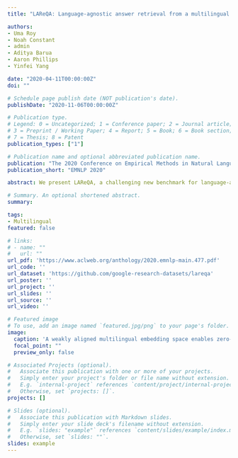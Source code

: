 ```yaml
---
title: "LAReQA: Language-agnostic answer retrieval from a multilingual pool"

authors:
- Uma Roy
- Noah Constant
- admin
- Aditya Barua
- Aaron Phillips
- Yinfei Yang

date: "2020-04-11T00:00:00Z"
doi: ""

# Schedule page publish date (NOT publication's date).
publishDate: "2020-11-06T00:00:00Z"

# Publication type.
# Legend: 0 = Uncategorized; 1 = Conference paper; 2 = Journal article;
# 3 = Preprint / Working Paper; 4 = Report; 5 = Book; 6 = Book section;
# 7 = Thesis; 8 = Patent
publication_types: ["1"]

# Publication name and optional abbreviated publication name.
publication: "The 2020 Conference on Empirical Methods in Natural Language Processing"
publication_short: "EMNLP 2020"

abstract: We present LAReQA, a challenging new benchmark for language-agnostic answer retrieval from a multilingual candidate pool. Unlike previous cross-lingual tasks, LAReQA tests for “strong” cross-lingual alignment, requiring semantically related cross-language pairs to be closer in representation space than unrelated same-language pairs. This level of alignment is important for the practical task of cross-lingual information retrieval. Building on multilingual BERT (mBERT), we study different strategies for achieving strong alignment. We find that augmenting training data via machine translation is effective, and improves significantly over using mBERT outof-the-box. Interestingly, model performance on zero-shot variants of our task that only target “weak” alignment is not predictive of performance on LAReQA. This finding underscores our claim that language-agnostic retrieval is a substantively new kind of crosslingual evaluation, and suggests that measuring both weak and strong alignment will be important for improving cross-lingual systems going forward. We release our dataset and evaluation code at https://github.com/ google-research-datasets/lareqa

# Summary. An optional shortened abstract.
summary:

tags:
- Multilingual
featured: false

# links:
# - name: ""
#   url: ""
url_pdf: 'https://www.aclweb.org/anthology/2020.emnlp-main.477.pdf'
url_code: ''
url_dataset: 'https://github.com/google-research-datasets/lareqa'
url_poster: ''
url_project: ''
url_slides: ''
url_source: ''
url_video: ''

# Featured image
# To use, add an image named `featured.jpg/png` to your page's folder. 
image:
  caption: 'A weakly aligned multilingual embedding space enables zero-shot transfer between languages, but incorrect answers in the same language are preferred over correct answers in a different language. A strongly aligned embedding space “factors out” language, so the most semantically relevant pairs are always the closest, regardless of language.'
  focal_point: ""
  preview_only: false

# Associated Projects (optional).
#   Associate this publication with one or more of your projects.
#   Simply enter your project's folder or file name without extension.
#   E.g. `internal-project` references `content/project/internal-project/index.md`.
#   Otherwise, set `projects: []`.
projects: []

# Slides (optional).
#   Associate this publication with Markdown slides.
#   Simply enter your slide deck's filename without extension.
#   E.g. `slides: "example"` references `content/slides/example/index.md`.
#   Otherwise, set `slides: ""`.
slides: example
---
```


